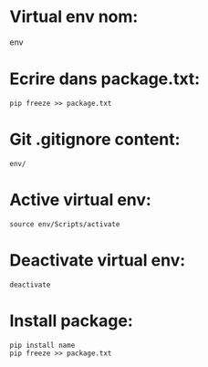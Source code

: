 # Virtual env nom:
 env

# Ecrire dans package.txt:
    pip freeze >> package.txt

# Git .gitignore content:
    env/

# Active virtual env:
    source env/Scripts/activate

# Deactivate virtual env:
    deactivate

# Install package: 
    pip install name
    pip freeze >> package.txt